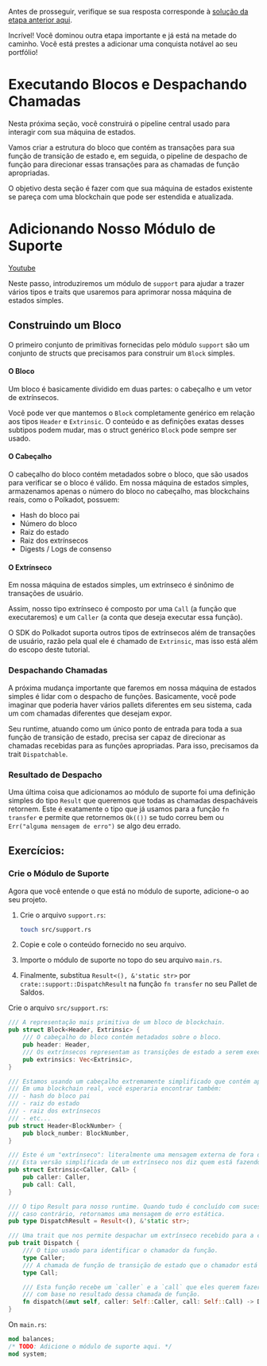 Antes de prosseguir, verifique se sua resposta corresponde à [solução da etapa anterior aqui](https://gist.github.com/nomadbitcoin/2b3beb37b376732e6c000053e04f07ff).

Incrível! Você dominou outra etapa importante e já está na metade do caminho. Você está prestes a adicionar uma conquista notável ao seu portfólio!

# Executando Blocos e Despachando Chamadas

Nesta próxima seção, você construirá o pipeline central usado para interagir com sua máquina de estados.

Vamos criar a estrutura do bloco que contém as transações para sua função de transição de estado e, em seguida, o pipeline de despacho de função para direcionar essas transações para as chamadas de função apropriadas.

O objetivo desta seção é fazer com que sua máquina de estados existente se pareça com uma blockchain que pode ser estendida e atualizada.

# Adicionando Nosso Módulo de Suporte

[Youtube](https://youtu.be/F9uPCvAX9_k?si=9uGfJAVAEBbq2ewv)

Neste passo, introduziremos um módulo de `support` para ajudar a trazer vários tipos e traits que usaremos para aprimorar nossa máquina de estados simples.

## Construindo um Bloco

O primeiro conjunto de primitivas fornecidas pelo módulo `support` são um conjunto de structs que precisamos para construir um `Block` simples.

#### O Bloco

Um bloco é basicamente dividido em duas partes: o cabeçalho e um vetor de extrínsecos.

Você pode ver que mantemos o `Block` completamente genérico em relação aos tipos `Header` e `Extrinsic`. O conteúdo e as definições exatas desses subtipos podem mudar, mas o struct genérico `Block` pode sempre ser usado.

#### O Cabeçalho

O cabeçalho do bloco contém metadados sobre o bloco, que são usados para verificar se o bloco é válido. Em nossa máquina de estados simples, armazenamos apenas o número do bloco no cabeçalho, mas blockchains reais, como o Polkadot, possuem:

- Hash do bloco pai
- Número do bloco
- Raiz do estado
- Raiz dos extrínsecos
- Digests / Logs de consenso

#### O Extrínseco

Em nossa máquina de estados simples, um extrínseco é sinônimo de transações de usuário.

Assim, nosso tipo extrínseco é composto por uma `Call` (a função que executaremos) e um `Caller` (a conta que deseja executar essa função).

O SDK do Polkadot suporta outros tipos de extrínsecos além de transações de usuário, razão pela qual ele é chamado de `Extrinsic`, mas isso está além do escopo deste tutorial.

### Despachando Chamadas

A próxima mudança importante que faremos em nossa máquina de estados simples é lidar com o despacho de funções. Basicamente, você pode imaginar que poderia haver vários pallets diferentes em seu sistema, cada um com chamadas diferentes que desejam expor.

Seu runtime, atuando como um único ponto de entrada para toda a sua função de transição de estado, precisa ser capaz de direcionar as chamadas recebidas para as funções apropriadas. Para isso, precisamos da trait `Dispatchable`.

### Resultado de Despacho

Uma última coisa que adicionamos ao módulo de suporte foi uma definição simples do tipo `Result` que queremos que todas as chamadas despacháveis retornem. Este é exatamente o tipo que já usamos para a função `fn transfer` e permite que retornemos `Ok(())` se tudo correu bem ou `Err("alguma mensagem de erro")` se algo deu errado.

## Exercícios:

### Crie o Módulo de Suporte

Agora que você entende o que está no módulo de suporte, adicione-o ao seu projeto.

1. Crie o arquivo `support.rs`:

	```bash
	touch src/support.rs
	```

2. Copie e cole o conteúdo fornecido no seu arquivo.
3. Importe o módulo de suporte no topo do seu arquivo `main.rs`.
4. Finalmente, substitua `Result<(), &'static str>` por `crate::support::DispatchResult` na função `fn transfer` no seu Pallet de Saldos.

Crie o arquivo `src/support.rs`:

```rust
/// A representação mais primitiva de um bloco de blockchain.
pub struct Block<Header, Extrinsic> {
	/// O cabeçalho do bloco contém metadados sobre o bloco.
	pub header: Header,
	/// Os extrínsecos representam as transições de estado a serem executadas neste bloco.
	pub extrinsics: Vec<Extrinsic>,
}

/// Estamos usando um cabeçalho extremamente simplificado que contém apenas o número atual do bloco.
/// Em uma blockchain real, você esperaria encontrar também:
/// - hash do bloco pai
/// - raiz do estado
/// - raiz dos extrínsecos
/// - etc...
pub struct Header<BlockNumber> {
	pub block_number: BlockNumber,
}

/// Este é um "extrínseco": literalmente uma mensagem externa de fora da blockchain.
/// Esta versão simplificada de um extrínseco nos diz quem está fazendo a chamada e qual chamada eles estão fazendo.
pub struct Extrinsic<Caller, Call> {
	pub caller: Caller,
	pub call: Call,
}

/// O tipo Result para nosso runtime. Quando tudo é concluído com sucesso, retornamos `Ok(())`,
/// caso contrário, retornamos uma mensagem de erro estática.
pub type DispatchResult = Result<(), &'static str>;

/// Uma trait que nos permite despachar um extrínseco recebido para a chamada de função de transição de estado apropriada.
pub trait Dispatch {
	/// O tipo usado para identificar o chamador da função.
	type Caller;
	/// A chamada de função de transição de estado que o chamador está tentando acessar.
	type Call;

	/// Esta função recebe um `caller` e a `call` que eles querem fazer, e retorna um `Result`
	/// com base no resultado dessa chamada de função.
	fn dispatch(&mut self, caller: Self::Caller, call: Self::Call) -> DispatchResult;
}
```


On `main.rs`:

```rust
mod balances;
/* TODO: Adicione o módulo de suporte aqui. */
mod system;
```